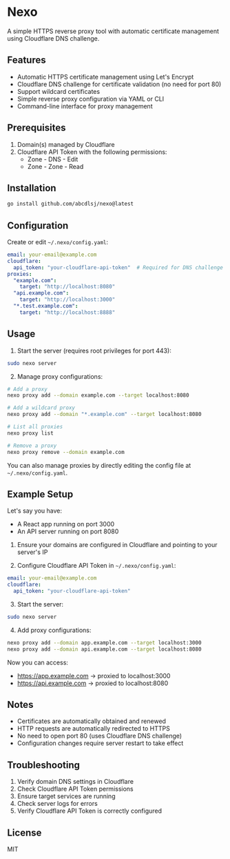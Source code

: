 # Nexo

A simple HTTPS reverse proxy tool with automatic certificate management using Cloudflare DNS challenge.

## Features

- Automatic HTTPS certificate management using Let's Encrypt
- Cloudflare DNS challenge for certificate validation (no need for port 80)
- Support wildcard certificates
- Simple reverse proxy configuration via YAML or CLI
- Command-line interface for proxy management

## Prerequisites

1. Domain(s) managed by Cloudflare
2. Cloudflare API Token with the following permissions:
   - Zone - DNS - Edit
   - Zone - Zone - Read

## Installation

```bash
go install github.com/abcdlsj/nexo@latest
```

## Configuration

Create or edit `~/.nexo/config.yaml`:

```yaml
email: your-email@example.com
cloudflare:
  api_token: "your-cloudflare-api-token"  # Required for DNS challenge
proxies:
  "example.com":
    target: "http://localhost:8080"
  "api.example.com":
    target: "http://localhost:3000"
  "*.test.example.com":
    target: "http://localhost:8888"
```

## Usage

1. Start the server (requires root privileges for port 443):
```bash
sudo nexo server
```

2. Manage proxy configurations:
```bash
# Add a proxy
nexo proxy add --domain example.com --target localhost:8080

# Add a wildcard proxy
nexo proxy add --domain "*.example.com" --target localhost:8080

# List all proxies
nexo proxy list

# Remove a proxy
nexo proxy remove --domain example.com
```

You can also manage proxies by directly editing the config file at `~/.nexo/config.yaml`.

## Example Setup

Let's say you have:
- A React app running on port 3000
- An API server running on port 8080

1. Ensure your domains are configured in Cloudflare and pointing to your server's IP

2. Configure Cloudflare API Token in `~/.nexo/config.yaml`:
```yaml
email: your-email@example.com
cloudflare:
  api_token: "your-cloudflare-api-token"
```

3. Start the server:
```bash
sudo nexo server
```

4. Add proxy configurations:
```bash
nexo proxy add --domain app.example.com --target localhost:3000
nexo proxy add --domain api.example.com --target localhost:8080
```

Now you can access:
- https://app.example.com -> proxied to localhost:3000
- https://api.example.com -> proxied to localhost:8080

## Notes

- Certificates are automatically obtained and renewed
- HTTP requests are automatically redirected to HTTPS
- No need to open port 80 (uses Cloudflare DNS challenge)
- Configuration changes require server restart to take effect

## Troubleshooting

1. Verify domain DNS settings in Cloudflare
2. Check Cloudflare API Token permissions
3. Ensure target services are running
4. Check server logs for errors
5. Verify Cloudflare API Token is correctly configured

## License

MIT 